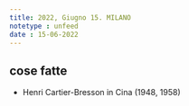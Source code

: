 ```yaml
---
title: 2022, Giugno 15. MILANO
notetype : unfeed
date : 15-06-2022
---
```


## cose fatte
- Henri Cartier-Bresson in Cina (1948, 1958)
